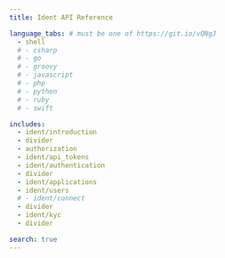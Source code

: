 ```yaml
---
title: Ident API Reference

language_tabs: # must be one of https://git.io/vQNgJ
  - shell
  # - csharp
  # - go
  # - groovy
  # - javascript
  # - php
  # - python
  # - ruby
  # - swift

includes:
  - ident/introduction
  - divider
  - authorization
  - ident/api_tokens
  - ident/authentication
  - divider
  - ident/applications
  - ident/users
  # - ident/connect
  - divider
  - ident/kyc
  - divider

search: true
---
```

